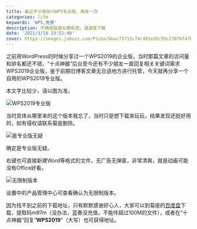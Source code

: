 ```yaml
---
title: 最近不少朋友问WPS专业版，再发一次
categories: life
keywords: 'WPS,免费'
description: 不确保链接长期有效，请速度下载
date: '2021/3/10 23:52:49'
cover: https://images.jubuzz.com/PicGo/bbac75715c74c401ed5c93c27070f47b-806b6c.jpg
---
```


之前用WordPress的时候分享过一个WPS2019的企业版，当时那篇文章的访问量和排名都还不错，“十点神器”后台至今还有不少朋友一直回复相关关键词需求WPS2019企业版，鉴于前期旧博客文章无合适地方进行托管，今天就再分享一个自用的WPS2019专业版。

本文字比较少，请以图为准。

![WPS2019专业版](https://images.jubuzz.com/PicGo/3fc57f6d2fb1dfa2a9bc105828be3dbe-d3a6bd.png)

当时具体从哪里来的这个版本我忘了，当时只是想下载来玩玩，结果发现还挺好用的，如有侵权请联系菊座删除。

![是专业版无疑](https://images.jubuzz.com/PicGo/561b13e4ecd676b346ef072256ef8ffe-159eca.png)

确定是专业版无疑。

右键也可直接新建Word等格式的文件，无广告无弹窗，非常清爽，就是动画可能没有Office好看。

![无限制版本](https://images.jubuzz.com/PicGo/56ce9e332d05b07ee0cd217c7828ba12-ff3434.png)

设置中的产品管理中心可查看确认为无限制版本。

因为找不到之前的下载地址，只有默默感谢好心人，大家可以到菊座的[百度盘](https://pan.baidu.com/s/1DoISdPoLtghGqkKqNnrWjQ)下载，提取码m97m（没办法，蓝奏没充值，不能传超过100M的文件），或者在“十点神器”回复“**WPS2019**”（大写）也可获得地址。